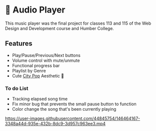 # 🎵 Audio Player

This music player was the final project for classes 113 and 115 of the Web Design and Development course and Humber College.

## Features

- Play/Pause/Previous/Next buttons
- Volume control with mute/unmute
- Functional progress bar
- Playlist by Genre
- Cute [City Pop](https://en.wikipedia.org/wiki/City_pop) Aesthetic 🌈

### To do List

- Tracking elapsed song time
- Fix minor bug that prevents the small pause button to function
- Color change the song that's been currently playing


https://user-images.githubusercontent.com/44845754/146464167-3348a44d-935e-432b-8dc9-3d957c963ee3.mp4
